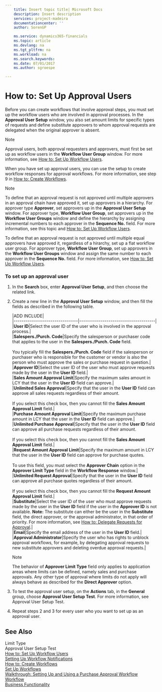 ```yaml
---
    title: Insert topic title| Microsoft Docs
    description: Insert description
    services: project-madeira
    documentationcenter: ''
    author: SorenGP

    ms.service: dynamics365-financials
    ms.topic: article
    ms.devlang: na
    ms.tgt_pltfrm: na
    ms.workload: na
    ms.search.keywords:
    ms.date: 07/01/2017
    ms.author: sgroespe

---
```

# How to: Set Up Approval Users
Before you can create workflows that involve approval steps, you must set up the workflow users who are involved in approval processes. In the **Approval User Setup** window, you also set amount limits for specific types of requests and define substitute approvers to whom approval requests are delegated when the original approver is absent.  
  
> [!NOTE]  
>  Approval users, both approval requesters and approvers, must first be set up as workflow users in the **Workflow User Group** window. For more information, see [How to: Set Up Workflow Users](../how-to-set-up-workflow-users.md).  
  
 When you have set up approval users, you can use the setup to create workflow responses for approval workflows. For more information, see step 9 in [How to: Create Workflows](../how-to-create-workflows.md).  
  
> [!NOTE]  
>  To define that an approval request is not approved until multiple approvers in an approval chain have approved it, set up approvers in a hierarchy. For approver type **Approver**, set approvers up in the **Approval User Setup** window. For approver type, **Workflow User Group**, set approvers up in the **Workflow User Groups** window and define the hierarchy by assigning incremental numbers to each approver in the **Sequence No.** field. For more information, see this topic and [How to: Set Up Workflow Users](../how-to-set-up-workflow-users.md).  
>   
>  To define that an approval request is not approved until multiple equal approvers have approved it, regardless of a hirarchy, set up a flat workflow user group. For approver type, **Workflow User Group**, set up approvers in the **Workflow User Groups** window and assign the same number to each approver in the **Sequence No.** field. For more information, see [How to: Set Up Workflow Users](../how-to-set-up-workflow-users.md).  
  
### To set up an approval user  
  
1.  In the **Search** box, enter **Approval User Setup**, and then choose the related link.  
  
2.  Create a new line in the **Approval User Setup** window, and then fill the fields as described in the following table.  
  
    |ADD INCLUDE<!--[!INCLUDE[bp_tablefield](../../includes/bp_tabledescription_md.md)]-->|  
    |---------------------------------|---------------------------------------|  
    |**User ID**|Select the user ID of the user who is involved in the approval process.|  
    |**Salespers./Purch. Code**|Specify the salesperson or purchaser code that applies to the user in the **Salespers./Purch. Code** field.<br /><br /> You typically fill the **Salespers./Purch. Code** field if the salesperson or purchaser who is responsible for the customer or vendor is also the person who must approve the sales or purchase request in question.|  
    |**Approver ID**|Select the user ID of the user who must approve requests made by the user in the **User ID** field.|  
    |**Sales Amount Approval Limit**|Specify the maximum sales amount in LCY that the user in the **User ID** field can approve.|  
    |**Unlimited Sales Approval**|Specify that the user in the **User ID** field can approve all sales requests regardless of their amount.<br /><br /> If you select this check box, then you cannot fill the **Sales Amount Approval Limit** field.|  
    |**Purchase Amount Approval Limit**|Specify the maximum purchase amount in LCY that the user in the **User ID** field can approve.|  
    |**Unlimited Purchase Approval**|Specify that the user in the **User ID** field can approve all purchase requests regardless of their amount.<br /><br /> If you select this check box, then you cannot fill the **Sales Amount Approval Limit** field.|  
    |**Request Amount Approval Limit**|Specify the maximum amount in LCY that the user in the **User ID** field can approve for purchase quotes.<br /><br /> To use this field, you must select the **Approver Chain** option in the **Approver Limit Type** field in the **Workflow Response** window.|  
    |**Unlimited Request Approval**|Specify that the user in the **User ID** field can approve all purchase quotes regardless of their amount.<br /><br /> If you select this check box, then you cannot fill the **Request Amount Approval Limit** field.|  
    |**Substitute**|Select the user ID of the user who must approve requests made by the user in the **User ID** field if the user in the **Approver ID** is not available. **Note:**  The substitute can either be the user in the **Substitute** field, the direct approver, or the approval administrator, in that order of priority. For more information, see [How to: Delegate Requests for Approval](../how-to-delegate-requests-for-approval.md).|  
    |**Email**|Specify the email address of the user in the **User ID** field.|  
    |**Approval Administrator**|Specify the user who has rights to unblock approval workflows, for example, by delegating approval requests to new substitute approvers and deleting overdue approval requests.|  
  
    > [!NOTE]  
    >  The behavior of **Approver Limit Type** field only applies to application areas where limits can be defined, namely sales and purchase approvals. Any other type of approval where limits do not apply will always behave as described for the **Direct Approver** option.  
  
3.  To test the approval user setup, on the **Actions** tab, in the **General** group, choose **Approval User Setup Test**. For more information, see Approval User Setup Test.  
  
4.  Repeat steps 2 and 3 for every user who you want to set up as an approval user.  
  
## See Also  
 Limit Type   
 Approval User Setup Test   
 [How to: Set Up Workflow Users](../how-to-set-up-workflow-users.md)   
 [Setting Up Workflow Notifications](../setting-up-workflow-notifications.md)   
 [How to: Create Workflows](../how-to-create-workflows.md)   
 [Set Up Workflows](../set-up-workflows.md)   
 [Walkthrough: Setting Up and Using a Purchase Approval Workflow](../walkthrough-setting-up-and-using-a-purchase-approval-workflow.md)   
 [Workflow](../workflow.md)   
 [Business Functionality](../Business%20Functionality.md)